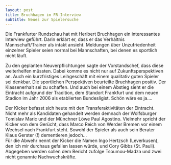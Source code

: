 ```yaml
---
layout: post
title: Bruchhagen im FR-Interview
subtitle: Neues zur Spielersuche
---
```


Die Frankfurter Rundschau hat mit Heribert Bruchhagen ein interessantes Interview geführt. Darin erklärt er, dass er das Verhältnis Mannschaft/Trainer als intakt ansieht. Meldungen über Unzufriedenheit einzelner Spieler seien normal bei Mannschaften, bei denen es sportlich nicht läuft.

Zu den geplanten Neuverpflichtungen sagte der Vorstandschef, dass diese weiterhelfen müssten. Dabei komme es nicht nur auf Zukunftsperspektiven an. Auch ein kurzfristiges Leihgeschäft mit einem qualitativ guten Spieler sei denkbar. Die sportlichen Perspektiven beurteilte Bruchhagen positiv. Der Klassenerhalt sei zu schaffen. Und auch bei einem Abstieg sieht er die Eintracht aufgrund der Tradition, dem Standort Frankfurt und dem neuen Stadion im Jahr 2006 als etablierten Bundesligist. Schön wäre es ja....

Der Kicker befasst sich heute mit den Transferaktivitäten der Eintracht. Nicht mehr als Kandidaten gehandelt werden demnach der Wolfsburger Tomislav Maric und der Münchner Löwe Paul Agostino. Vielmehr spricht der Kicker von dem Gerücht, dass Marco Reich von Werder Bremen vor einem Wechsel nach Frankfurt steht. Sowohl der Spieler als auch sein Berater Klaus Gerster (!) dementieren jedoch...  
Für die Abwehr nennt der Kicker die Namen Ingo Hertzsch (Leverkusen), den ich mir durchaus gefallen lassen würde, und Cory Gibbs (St. Pauli). Abgegeben werden sollen dem Bericht zufolge Tsoumou-Madza und zwei nicht genannte Nachwuchskräfte.
